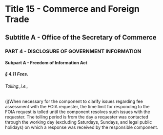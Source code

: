 
# Title 15 - Commerce and Foreign Trade
## Subtitle A - Office of the Secretary of Commerce
### PART 4 - DISCLOSURE OF GOVERNMENT INFORMATION
#### Subpart A - Freedom of Information Act
##### § 4.11 Fees.
###### Tolling.,i.e.,

(j)When necessary for the component to clarify issues regarding fee assessment with the FOIA requester, the time limit for responding to the FOIA request is tolled until the component resolves such issues with the requester. The tolling period is from the day a requester was contacted through the working day (excluding Saturdays, Sundays, and legal public holidays) on which a response was received by the responsible component.
